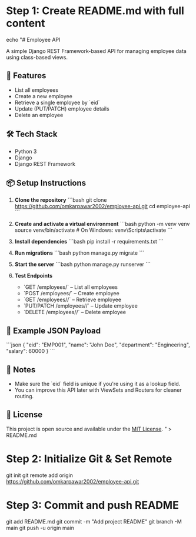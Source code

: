# Step 1: Create README.md with full content
echo "# Employee API

A simple Django REST Framework-based API for managing employee data using class-based views.

## 🚀 Features

- List all employees
- Create a new employee
- Retrieve a single employee by \`eid\`
- Update (PUT/PATCH) employee details
- Delete an employee

## 🛠️ Tech Stack

- Python 3
- Django
- Django REST Framework

## 📦 Setup Instructions

1. **Clone the repository**
   \`\`\`bash
   git clone https://github.com/omkarpawar2002/employee-api.git
   cd employee-api
   \`\`\`

2. **Create and activate a virtual environment**
   \`\`\`bash
   python -m venv venv
   source venv/bin/activate  # On Windows: venv\\Scripts\\activate
   \`\`\`

3. **Install dependencies**
   \`\`\`bash
   pip install -r requirements.txt
   \`\`\`

4. **Run migrations**
   \`\`\`bash
   python manage.py migrate
   \`\`\`

5. **Start the server**
   \`\`\`bash
   python manage.py runserver
   \`\`\`

6. **Test Endpoints**
   - \`GET /employees/\` – List all employees
   - \`POST /employees/\` – Create employee
   - \`GET /employees/<eid>/\` – Retrieve employee
   - \`PUT/PATCH /employees/<eid>/\` – Update employee
   - \`DELETE /employees/<eid>/\` – Delete employee

## 🧾 Example JSON Payload

\`\`\`json
{
  \"eid\": \"EMP001\",
  \"name\": \"John Doe\",
  \"department\": \"Engineering\",
  \"salary\": 60000
}
\`\`\`

## 🧰 Notes

- Make sure the \`eid\` field is unique if you're using it as a lookup field.
- You can improve this API later with ViewSets and Routers for cleaner routing.

## 📄 License

This project is open source and available under the [MIT License](LICENSE).
" > README.md

# Step 2: Initialize Git & Set Remote
git init
git remote add origin https://github.com/omkarpawar2002/employee-api.git

# Step 3: Commit and push README
git add README.md
git commit -m "Add project README"
git branch -M main
git push -u origin main
